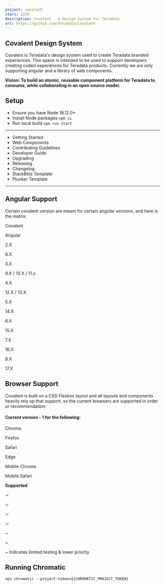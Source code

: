 ```yaml
---
project: covalent
stars: 2229
description: Covalent - A Design System for Teradata
url: https://github.com/Teradata/covalent
---
```


Covalent Design System
----------------------

Covalent is Teradata's design system used to create Teradata branded experiences. This space is intended to be used to support developers creating coded experiences for Teradata products. Currently we are only supporting angular and a library of web components.

**Vision: To build an atomic, reusable component platform for Teradata to consume, while collaborating in an open source model.**

Setup
-----

-   Ensure you have Node 18.12.0+
-   Install Node packages `npm ci`
-   Run local build `npm run start`

* * *

-   Getting Started
-   Web Components
-   Contributing Guidelines
-   Developer Guide
-   Upgrading
-   Releasing
-   Changelog
-   StackBlitz Template
-   Plunker Template

* * *

Angular Support
---------------

Certain covalent version are meant for certain angular versions, and here is the matrix:

Covalent

Angular

2.X

8.X

3.X

9.X / 10.X / 11.x

4.X

12.X / 13.X

5.X

14.X

6.X

15.X

7.X

16.X

8.X

17.X

Browser Support
---------------

Covalent is built on a CSS Flexbox layout and all layouts and components heavily rely up that support, so the current browsers are supported in order or recommendation:

#### Current version - 1 for the following:

Chrome

Firefox

Safari

Edge

Mobile Chrome

Mobile Safari

**Supported**

✓

✓

✓

✓

~

~

~ Indicates limited testing & lower priority

Running Chromatic
-----------------

`npx chromatic --project-token=${CHROMATIC_PROJECT_TOKEN}`
